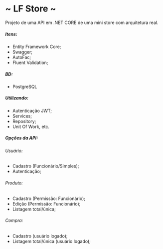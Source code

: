 # ~ LF Store ~
Projeto de uma API em .NET CORE de uma mini store com arquitetura real. 
##### Itens:
- Entity Framework Core;
- Swagger;
- AutoFac;
- Fluent Validation;
##### BD:
- PostgreSQL
##### Utilizando:
- Autenticação JWT;
- Services;
- Repository;
- Unit Of Work, etc.

##### Opções da API:
###### Usuário:
- Cadastro (Funcionário/Simples);
- Autenticação;
###### Produto:
- Cadastro (Permissão: Funcionário);
- Edição (Permissão: Funcionário);
- Listagem total/única;

###### Compra:
- Cadastro (usuário logado);
- Listagem total/única (usuário logado);


